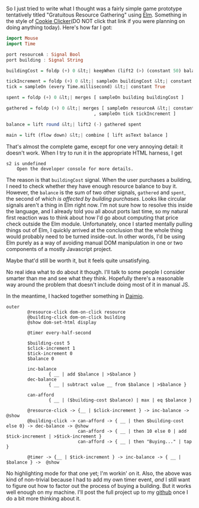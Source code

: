 So I just tried to write what I thought was a fairly simple game prototype tentatively titled "Gratuitous Resource Gathering" using [Elm](http://elm-lang.org/). Something in the style of [Cookie Clicker](http://orteil.dashnet.org/cookieclicker/)(DO NOT click that link if you were planning on doing anything today). Here's how far I got:

```haskell
import Mouse
import Time

port resourceA : Signal Bool
port building : Signal String

buildingCost = foldp (+) 0 &lt;| keepWhen (lift2 (>) (constant 50) balance) 0 &lt;| sampleOn building &lt;| constant 50

tickIncrement = foldp (+) 0 &lt;| sampleOn buildingCost &lt;| constant 0.01
tick = sampleOn (every Time.millisecond) &lt;| constant True

spent = foldp (+) 0 &lt;| merges [ sampleOn building buildingCost ]

gathered = foldp (+) 0 &lt;| merges [ sampleOn resourceA &lt;| constant 1
                                 , sampleOn tick tickIncrement ]

balance = lift round &lt;| lift2 (-) gathered spent

main = lift (flow down) &lt;| combine [ lift asText balance ]
```

That's almost the complete game, except for one very annoying detail: it doesn't work. When I try to run it in the appropriate HTML harness, I get

```
s2 is undefined
    Open the developer console for more details.
```

The reason is that `buildingCost` signal. When the user purchases a building, I need to check whether they have enough resource balance to buy it. However, the `balance` is the sum of two other signals, `gathered` and `spent`, the second of which *is affected by building purchases*. Looks like circular signals aren't a thing in Elm right now. I'm not sure how to resolve this inside the language, and I already told you all about ports last time, so my natural first reaction was to think about how I'd go about computing that price check outside the Elm module. Unfortunately, once I started mentally pulling things out of Elm, I quickly arrived at the conclusion that the whole thing would probably need to be turned inside-out. In other words, I'd be using Elm purely as a way of avoiding manual DOM manipulation in one or two components of a mostly Javascript project.

Maybe that'd still be worth it, but it feels quite unsatisfying.

No real idea what to do about it though. I'll talk to some people I consider smarter than me and see what they think. Hopefully there's a reasonable way around the problem that doesn't include doing most of it in manual JS.

In the meantime, I hacked together something in [Daimio](https://github.com/dxnn/daimio).

```
outer
        @resource-click dom-on-click resource
        @building-click dom-on-click building
        @show dom-set-html display

        @timer every-half-second

        $building-cost 5
        $click-increment 1
        $tick-increment 0
        $balance 0

        inc-balance 
                { __ | add $balance | >$balance }
        dec-balance 
                { __ | subtract value __ from $balance | >$balance }

        can-afford
                { __ | ($building-cost $balance) | max | eq $balance }
        
        @resource-click -> {__ | $click-increment } -> inc-balance -> @show
        @building-click -> can-afford -> { __ | then $building-cost else 0} -> dec-balance -> @show
                           can-afford -> { __ | then 10 else 0 | add $tick-increment | >$tick-increment }
                           can-afford -> { __ | then "Buying..." | tap }

        @timer -> {__ | $tick-increment } -> inc-balance -> { __ | $balance } ->  @show
```

No highlighting mode for that one yet; I'm workin' on it. Also, the above was kind of non-trivial because I had to add my own timer event, *and* I still want to figure out how to factor out the process of buying a building. But it works well enough on my machine. I'll post the full project up to my [github](https://github.com/Inaimathi) once I do a bit more thinking about it.
